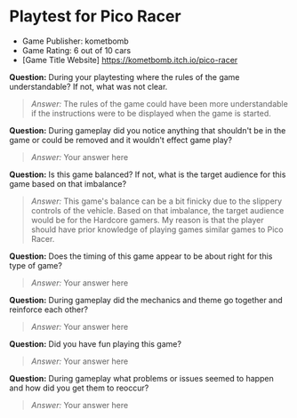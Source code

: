 # Playtest for Pico Racer

* Game Publisher: kometbomb
* Game Rating: 6 out of 10 cars
* [Game Title Website] https://kometbomb.itch.io/pico-racer

**Question:** During your playtesting where the rules of the game understandable? If not, what was not clear.
> _Answer:_ The rules of the game could have been more understandable if the instructions were to be displayed when the game is started.

**Question:** During gameplay did you notice anything that shouldn't be in the game or could be removed and it wouldn't effect game play?
> _Answer:_ Your answer here

**Question:** Is this game balanced? If not, what is the target audience for this game based on that imbalance?
> _Answer:_ This game's balance can be a bit finicky due to the slippery controls of the vehicle. Based on that imbalance, the target audience would be for the Hardcore gamers. My reason is that the player should have prior knowledge of playing games similar games to Pico Racer.

**Question:** Does the timing of this game appear to be about right for this type of game?
> _Answer:_ Your answer here

**Question:** During gameplay did the mechanics and theme go together and reinforce each other?
> _Answer:_ Your answer here

**Question:** Did you have fun playing this game?
> _Answer:_ Your answer here

**Question:** During gameplay what problems or issues seemed to happen and how did you get them to reoccur?
> _Answer:_ Your answer here
